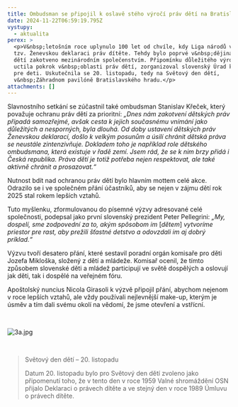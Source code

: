 ```yaml
---
title: Ombudsman se připojil k oslavě stého výročí práv dětí na Bratislavském hradě
date: 2024-11-22T06:59:19.795Z
vystupy:
  - aktualita
perex: >
  <p>V&nbsp;letošním roce uplynulo 100 let od chvíle, kdy Liga národů vyhlásila
  tzv. Ženevskou deklaraci práv dítěte. Tehdy bylo poprvé v&nbsp;dějinách právo
  dětí zakotveno mezinárodním společenstvím. Připomínku důležitého výročí, která
  uctila pokrok v&nbsp;oblasti práv dětí, zorganizoval slovenský Úrad komisára
  pre deti. Uskutečnila se 20. listopadu, tedy na Světový den dětí,
  v&nbsp;Záhradnom pavilóně Bratislavského hradu.</p>
attachments: []
---
```

<p>Slavnostního setkání se zúčastnil také ombudsman Stanislav Křeček, který považuje ochranu práv dětí za prioritní: <em>&bdquo;Dnes nám zakotvení dětských práv připadá samozřejmé, avšak cesta k&nbsp;jejich současnému vnímání jako důležitých a nesporných, byla dlouhá. Od doby ustavení dětských práv Ženevskou deklarací, došlo k&nbsp;velkým posunům a úsilí chránit dětská práva se neustále zintenzivňuje. Dokladem toho je například role dětského ombudsmana, která existuje v&nbsp;řadě zemí. Jsem rád, že se k&nbsp;nim brzy přidá i Česká republika. Práva dětí je totiž potřeba nejen respektovat, ale také aktivně chránit a prosazovat.&ldquo;</em></p>

<p>Nutnost bdít nad ochranou práv dětí bylo hlavním mottem celé akce. Odrazilo se i ve společném přání účastníků, aby se nejen v&nbsp;zájmu dětí rok 2025 stal rokem lepších vztahů.</p>

<p>Tuto myšlenku, zformulovanou do písemné výzvy adresované celé společnosti, podepsal jako první slovenský prezident Peter Pellegrini: <em>&bdquo;My, dospelí, sme zodpovední za to, akým spôsobom im </em>[<em>dětem</em>]<em> vytvoríme priestor pre rast, aby prežili šťastné detstvo a&nbsp;odovzdali im aj dobrý príklad.&ldquo;</em></p>

<p>Výzvu tvoří desatero přání, které sestavil poradní orgán komisaře pro děti Jozefa Mikloška, složený z dětí a mládeže. Komisař ocenil, že tímto způsobem slovenské&nbsp;děti a mládež participují ve světě dospělých a oslovují jak děti, tak i dospělé na veřejném fóru.</p>

<p>Apoštolský nuncius Nicola Girasoli k výzvě připojil přání, abychom nejenom v roce lepších vztahů, ale vždy používali nejlevnější make-up, kterým je úsměv a tím dali svému okolí&nbsp;na&nbsp;vědomí, že jsme otevření a vstřícní.&nbsp;&nbsp;</p>

<p>&nbsp;</p>

<p><img alt="3a.jpg" src="https://www.ochrance.cz/aktualne/ombudsman_se_pripojil_k_oslave_steho_vyroci_prav_deti_na_bratislavskem_hrade/3a.jpg" /></p>

<p>&nbsp;</p>

<blockquote>
<p>Světový den dětí &ndash; 20. listopadu</p>

<p>Datum 20. listopadu bylo pro Světový den dětí zvoleno jako připomenutí toho, že v&nbsp;tento den v&nbsp;roce 1959 Valné shromáždění OSN přijalo Deklaraci o právech dítěte a ve stejný den v roce 1989 Úmluvu o právech dítěte.</p>
</blockquote>

<p>&nbsp;</p>
